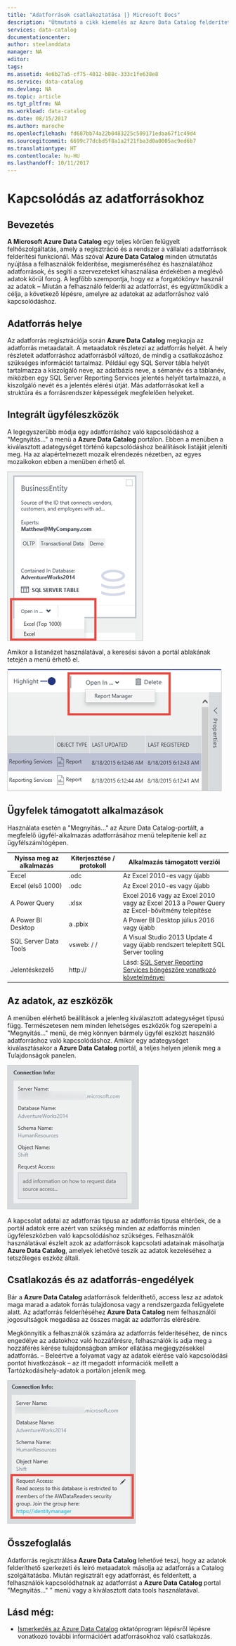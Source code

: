 ```yaml
---
title: "Adatforrások csatlakoztatása |} Microsoft Docs"
description: "Útmutató a cikk kiemelés az Azure Data Catalog felderített adatforrásokhoz való csatlakozás."
services: data-catalog
documentationcenter: 
author: steelanddata
manager: NA
editor: 
tags: 
ms.assetid: 4e6b27a5-cf75-4012-b88c-333c1fe638e8
ms.service: data-catalog
ms.devlang: NA
ms.topic: article
ms.tgt_pltfrm: NA
ms.workload: data-catalog
ms.date: 08/15/2017
ms.author: maroche
ms.openlocfilehash: fd687bb74a22b0483225c509171edaa67f1c49d4
ms.sourcegitcommit: 6699c77dcbd5f8a1a2f21fba3d0a0005ac9ed6b7
ms.translationtype: HT
ms.contentlocale: hu-HU
ms.lasthandoff: 10/11/2017
---
```

# <a name="how-to-connect-to-data-sources"></a>Kapcsolódás az adatforrásokhoz
## <a name="introduction"></a>Bevezetés
**A Microsoft Azure Data Catalog** egy teljes körűen felügyelt felhőszolgáltatás, amely a regisztráció és a rendszer a vállalati adatforrások felderítési funkcionál. Más szóval **Azure Data Catalog** minden útmutatás nyújtása a felhasználók felderítése, megismeréséhez és használatához adatforrások, és segíti a szervezeteket kihasználása érdekében a meglévő adatok körül forog. A legfőbb szempontja, hogy ez a forgatókönyv használ az adatok – Miután a felhasználó felderíti az adatforrást, és együttműködik a célja, a következő lépésre, amelyre az adatokat az adatforráshoz való kapcsolódáshoz.

## <a name="data-source-locations"></a>Adatforrás helye
Az adatforrás regisztrációja során **Azure Data Catalog** megkapja az adatforrás metaadatait. A metaadatok részletezi az adatforrás helyét. A hely részleteit adatforráshoz adatforrásból változó, de mindig a csatlakozáshoz szükséges információt tartalmaz. Például egy SQL Server tábla helyét tartalmazza a kiszolgáló neve, az adatbázis neve, a sémanév és a táblanév, miközben egy SQL Server Reporting Services jelentés helyét tartalmazza, a kiszolgáló nevét és a jelentés elérési útját. Más adatforrásokat kell a struktúra és a forrásrendszer képességek megfelelően helyeket.

## <a name="integrated-client-tools"></a>Integrált ügyféleszközök
A legegyszerűbb módja egy adatforráshoz való kapcsolódáshoz a "Megnyitás..." a menü a **Azure Data Catalog** portálon. Ebben a menüben a kiválasztott adategységet történő kapcsolódáshoz beállítások listáját jeleníti meg.
Ha az alapértelmezett mozaik elrendezés nézetben, az egyes mozaikokon ebben a menüben érhető el.

 ![SQL Server tábla megnyitása az Excel adatok eszköz csempén](./media/data-catalog-how-to-connect/data-catalog-how-to-connect1.png)

Amikor a listanézet használatával, a keresési sávon a portál ablakának tetején a menü érhető el.

 ![A keresősáv származó a jelentéskezelőben egy SQL Server Reporting Services jelentés megnyitása](./media/data-catalog-how-to-connect/data-catalog-how-to-connect2.png)

## <a name="supported-client-applications"></a>Ügyfelek támogatott alkalmazások
Használata esetén a "Megnyitás..." az Azure Data Catalog-portált, a megfelelő ügyfél-alkalmazás adatforrásához menü telepítenie kell az ügyfélszámítógépen.

| Nyissa meg az alkalmazás | Kiterjesztése / protokoll | Alkalmazás támogatott verziói |
| --- | --- | --- |
| Excel |.odc |Az Excel 2010-es vagy újabb |
| Excel (első 1000) |.odc |Az Excel 2010-es vagy újabb |
| A Power Query |.xlsx |Excel 2016 vagy az Excel 2010 vagy az Excel 2013 a Power Query az Excel-bővítmény telepítése |
| A Power BI Desktop |a .pbix |A Power BI Desktop július 2016 vagy újabb |
| SQL Server Data Tools |vsweb: / / |A Visual Studio 2013 Update 4 vagy újabb rendszert telepített SQL Server tooling |
| Jelentéskezelő |http:// |Lásd: [SQL Server Reporting Services böngészőre vonatkozó követelményei](https://technet.microsoft.com/en-us/library/ms156511.aspx) |

## <a name="your-data-your-tools"></a>Az adatok, az eszközök
A menüben elérhető beállítások a jelenleg kiválasztott adategységet típusú függ. Természetesen nem minden lehetséges eszközök fog szerepelni a "Megnyitás..." menü, de még könnyen bármely ügyfél eszközt használó adatforráshoz való kapcsolódáshoz. Amikor egy adategységet kiválasztásakor a **Azure Data Catalog** portál, a teljes helyen jelenik meg a Tulajdonságok panelen.

 ![Egy SQL Server tábla-kapcsolódási információt](./media/data-catalog-how-to-connect/data-catalog-how-to-connect3.png)

A kapcsolat adatai az adatforrás típusa az adatforrás típusa eltérőek, de a portál adatok erre azért van szükség minden az adatforrás minden ügyféleszközben való kapcsolódáshoz szükséges. Felhasználók használatával észlelt azok az adatforrások kapcsolati adatainak másolhatja **Azure Data Catalog**, amelyek lehetővé teszik az adatok kezeléséhez a tetszőleges eszköz általi.

## <a name="connecting-and-data-source-permissions"></a>Csatlakozás és az adatforrás-engedélyek
Bár a **Azure Data Catalog** adatforrások felderíthető, access lesz az adatok maga marad a adatok forrás tulajdonosa vagy a rendszergazda felügyelete alatt. Az adatforrás felderítéséhez **Azure Data Catalog** nem felhasználói jogosultságok megadása az összes magát az adatforrás elérésére.

Megkönnyítik a felhasználók számára az adatforrás felderítéséhez, de nincs engedélye az adatokhoz való hozzáférésre, felhasználók is adja meg a hozzáférés kérése tulajdonságban amikor ellátása megjegyzésekkel adatforrás. – Beleértve a folyamat vagy az adatok elérése való kapcsolódási pontot hivatkozások – az itt megadott információk mellett a Tartózkodásihely-adatok a portálon jelenik meg.

 ![A kérés hozzáférési utasításokat kapcsolatadatok](./media/data-catalog-how-to-connect/data-catalog-how-to-connect4.png)

## <a name="summary"></a>Összefoglalás
Adatforrás regisztrálása **Azure Data Catalog** lehetővé teszi, hogy az adatok felderíthető szerkezeti és leíró metaadatok másolja az adatforrás a Catalog szolgáltatásba. Miután regisztrált egy adatforrást, és felderített, a felhasználók kapcsolódhatnak az adatforrást a **Azure Data Catalog** portal "Megnyitás..." " menü vagy a kiválasztott data tools használatával.

## <a name="see-also"></a>Lásd még:
* [Ismerkedés az Azure Data Catalog](data-catalog-get-started.md) oktatóprogram lépésről lépésre vonatkozó további információért adatforrásokhoz való csatlakozás.
